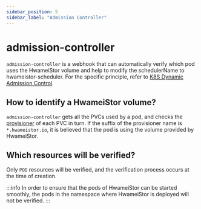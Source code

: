 ```yaml
---
sidebar_position: 5
sidebar_label: "Admission Controller"
---
```


# admission-controller

`admission-controller` is a webhook that can automatically verify which pod uses the HwameiStor volume and help to modify the schedulerName to hwameistor-scheduler. For the specific principle, refer to [K8S Dynamic Admission Control](https://kubernetes.io/docs/reference/access-authn-authz/extensible-admission-controllers/).

## How to identify a HwameiStor volume?

`admission-controller` gets all the PVCs used by a pod, and checks the [provisioner](https://kubernetes.io/docs/concepts/storage/storage-classes/) of each PVC in turn. If the suffix of the provisioner name is `*.hwameistor.io`, it is believed that the pod is using the volume provided by HwameiStor.

## Which resources will be verified?

Only `POD` resources will be verified, and the verification process occurs at the time of creation.

:::info
In order to ensure that the pods of HwameiStor can be started smoothly, the pods in the namespace where HwameiStor is deployed will not be verified.
:::
